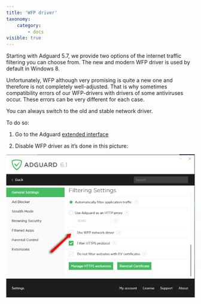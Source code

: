 ```yaml
---
title: 'WFP driver'
taxonomy:
    category:
        - docs
visible: true
---
```


Starting with Adguard 5.7, we provide two options of the internet traffic filtering you can choose from. The new and modern WFP driver is used by default in Windows 8.

Unfortunately, WFP although very promising is quite a new one and therefore is not completely well-adjusted. That is why sometimes compatibility errors of our WFP-drivers with drivers of some antiviruses occur. These errors can be very different for each case.

You can always switch to the old and stable network driver.

To do so:

1. Go to the Adguard [extended interface](https://kb.adguard.com/index.php?/Knowledgebase/Article/View/19/9/how-to-enter-the-adguard-extended-interface)

2. Disable WFP driver as it’s done in this picture:

![](wpf_en_2.png)